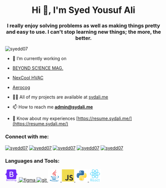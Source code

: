  <h1 align="center">Hi 👋, I'm Syed Yousuf Ali</h1>
<h3 align="center">I really enjoy solving problems as well as making things pretty and easy to use. I can't stop learning new things; the more, the better.</h3>

<p align="left"> <img src="https://komarev.com/ghpvc/?username=github&label=Profile%20views&color=0e75b6&style=flat" alt="syedd07" /> </p>

- 🔭 I’m currently working on
- <a href=https://beyondsciencemagazine.studio/>BEYOND SC!ENCE MAG. </a>
- <a href=https://nexcool.nourain.ae/>NexCool HVAC</a>
- <a href=https://aerocog.tech/>Aerocog</a>

- 👨‍💻 All of my projects are available at [sydali.me](sydali.me)

- 📫 How to reach me **admin@sydali.me**

- 📄 Know about my experiences [https://resume.sydali.me/](https://resume.sydali.me/)

<h3 align="left">Connect with me:</h3>
<p align="left">
<a href="https://codepen.io/syedd07" target="blank"><img align="center" src="https://raw.githubusercontent.com/rahuldkjain/github-profile-readme-generator/master/src/images/icons/Social/codepen.svg" alt="syedd07" height="30" width="40" /></a>
<a href="https://twitter.com/syedd07" target="blank"><img align="center" src="https://raw.githubusercontent.com/rahuldkjain/github-profile-readme-generator/master/src/images/icons/Social/twitter.svg" alt="syedd07" height="30" width="40" /></a>
<a href="https://linkedin.com/in/syedd07" target="blank"><img align="center" src="https://raw.githubusercontent.com/rahuldkjain/github-profile-readme-generator/master/src/images/icons/Social/linked-in-alt.svg" alt="syedd07" height="30" width="40" /></a>
<a href="https://fb.com/syedd07" target="blank"><img align="center" src="https://raw.githubusercontent.com/rahuldkjain/github-profile-readme-generator/master/src/images/icons/Social/facebook.svg" alt="syedd07" height="30" width="40" /></a>
<a href="https://instagram.com/syedd07" target="blank"><img align="center" src="https://raw.githubusercontent.com/rahuldkjain/github-profile-readme-generator/master/src/images/icons/Social/instagram.svg" alt="syedd07" height="30" width="40" /></a>
</p>

<h3 align="left">Languages and Tools:</h3>
<p align="left"> <a href="https://getbootstrap.com" target="_blank" rel="noreferrer"> <img src="https://raw.githubusercontent.com/devicons/devicon/master/icons/bootstrap/bootstrap-plain-wordmark.svg" alt="bootstrap" width="40" height="40"/> </a> <a href="https://www.figma.com/" target="_blank" rel="noreferrer"> <img src="https://www.vectorlogo.zone/logos/figma/figma-icon.svg" alt="figma" width="40" height="40"/> </a> <a href="https://git-scm.com/" target="_blank" rel="noreferrer"> <img src="https://www.vectorlogo.zone/logos/git-scm/git-scm-icon.svg" alt="git" width="40" height="40"/> </a> <a href="https://www.java.com" target="_blank" rel="noreferrer"> <img src="https://raw.githubusercontent.com/devicons/devicon/master/icons/java/java-original.svg" alt="java" width="40" height="40"/> </a> <a href="https://developer.mozilla.org/en-US/docs/Web/JavaScript" target="_blank" rel="noreferrer"> <img src="https://raw.githubusercontent.com/devicons/devicon/master/icons/javascript/javascript-original.svg" alt="javascript" width="40" height="40"/> </a> <a href="https://www.python.org" target="_blank" rel="noreferrer"> <img src="https://raw.githubusercontent.com/devicons/devicon/master/icons/python/python-original.svg" alt="python" width="40" height="40"/> </a> <a href="https://reactjs.org/" target="_blank" rel="noreferrer"> <img src="https://raw.githubusercontent.com/devicons/devicon/master/icons/react/react-original-wordmark.svg" alt="react" width="40" height="40"/> </a> </p>



















<!---- 👋 Hi, I’m Syed Yousuf Ali
- 👀 I’m interested in Devloping Website!!
- 🌱 I’m currently learning Front-End-Web development
- 💞️ I’m looking to collaborate on ...
- 📫 How to reach me? Mail me on admin@sydali.me ---->
  
<!---
syedd07/syedd07 is a ✨ special ✨ repository because its `README.md` (this file) appears on your GitHub profile.
You can click the Preview link to take a look at your changes.
--->

